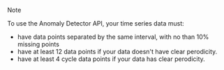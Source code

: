 > [!NOTE]
> To use the Anomaly Detector API, your time series data must:
> * have data points separated by the same interval, with no than 10% missing points 
> * have at least 12 data points if your data doesn't have clear perodicity.
> * have at least 4 cycle data points if your data has clear perodicity.